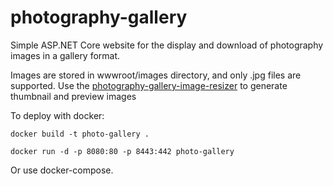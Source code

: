 # photography-gallery

Simple ASP.NET Core website for the display and download of photography images in a gallery format.

Images are stored in wwwroot/images directory, and only .jpg files are supported. Use the [photography-gallery-image-resizer](https://github.com/georgesavill/photography-gallery-image-resizer) to generate thumbnail and preview images 

To deploy with docker:
```
docker build -t photo-gallery .
```
```
docker run -d -p 8080:80 -p 8443:442 photo-gallery
```
Or use docker-compose.